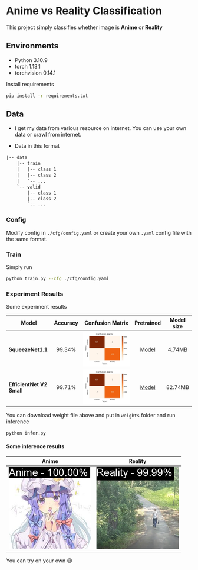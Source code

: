 # Anime vs Reality Classification

This project simply classifies whether image is **Anime** or **Reality**

## Environments

- Python 3.10.9
- torch 1.13.1
- torchvision 0.14.1

Install requirements

``` bash
pip install -r requirements.txt
```

## Data

- I get my data from various resource on internet. You can use your own data or crawl from internet.

- Data in this format

``` files
|-- data
    |-- train
    |   |-- class 1
    |   |-- class 2
    |   `-- ...
    `-- valid
        |-- class 1
        |-- class 2
        `-- ...
```

### Config

Modify config in `./cfg/config.yaml` or create your own `.yaml` config file with the same format.

### Train

Simply run 

``` bash
python train.py --cfg ./cfg/config.yaml
```

### Experiment Results

Some experiment results

| Model | Accuracy | Confusion Matrix | Pretrained | Model size |
| --- | :---: | :---: | :---: | :---: |
| **SqueezeNet1.1** | 99.34% | ![CM1](./assets/squeezenet1_1_confusion_matrix.jpg "CM1 Image") | [Model](https://drive.google.com/file/d/1NRX1JZ5thrajb5fugC1-dpp3rnGkoYUc/view?usp=share_link) | 4.74MB |
| **EfficientNet V2 Small** | 99.71% | ![CM2](./assets/efficientnetv2s_confusion_matrix.jpg "CM2 Image") | [Model](https://drive.google.com/file/d/1SqP6tmmuu3dirtxTtiVhKSVpTXMxpkpK/view?usp=share_link) | 82.74MB |

You can download weight file above and put in `weights` folder and run inference

``` bash
python infer.py
```

#### Some inference results

| Anime | Reality | 
| :---: | :---: |
| ![Anime](./assets/anime.jpg "Anime Image") | ![Reality](./assets/reality.png "Reality Image") |

You can try on your own :wink:

